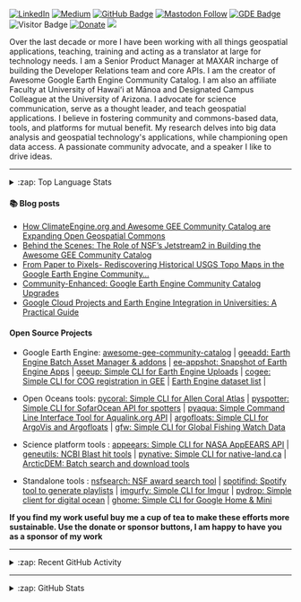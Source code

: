 [![LinkedIn](https://img.shields.io/badge/LinkedIn-0077B5?style=plastic&logo=linkedin&logoColor=white)](https://www.linkedin.com/in/samapriya/)
[![Medium](https://img.shields.io/badge/Medium-12100E?style=flat&logo=medium&logoColor=white)](https://medium.com/@samapriyaroy)
[![GitHub Badge](https://img.shields.io/github/followers/samapriya?style=social)](https://github.com/samapriya?tab=followers)
[![Mastodon Follow](https://img.shields.io/mastodon/follow/109627075086849826?domain=https%3A%2F%2Fmapstodon.space%2F)](https://mapstodon.space/@samapriya)
[![GDE Badge](https://img.shields.io/badge/GDE-Google%20Earth%20Engine-orange)](https://g.dev/samapriya)
![Visitor Badge](https://visitor-badge.laobi.icu/badge?page_id=samapriya.samapriya)
[![Donate](https://img.shields.io/badge/Donate-Buy%20me%20a%20Coffee-teal)](https://www.buymeacoffee.com/samapriya)
[![](https://img.shields.io/static/v1?label=Sponsor&message=%E2%9D%A4&logo=GitHub&color=%23fe8e86)](https://github.com/sponsors/samapriya)

Over the last decade or more I have been working with all things geospatial applications, teaching, training and acting as a translator at large for technology needs. I am a Senior Product Manager at MAXAR incharge of building the Developer Relations team and core APIs. I am the creator of Awesome Google Earth Engine Community Catalog. I am also an affiliate Faculty at University of Hawaiʻi at Mānoa and Designated Campus Colleague at the University of Arizona. I advocate for science communication, serve as a thought leader, and teach geospatial applications. I believe in fostering community and commons-based data, tools, and platforms for mutual benefit. My research delves into big data analysis and geospatial technology's applications, while championing open data access. A passionate community advocate, and a speaker I like to drive ideas.

---
<details>
  <summary>:zap: Top Language Stats</summary>
  
  <img align="center" alt="Samapriya Roy's Top Language Stats" src="https://github-readme-stats-seven-hazel.vercel.app/api/top-langs/?username=samapriya&exclude_repo=training-workshop,education-research,&layout=compact" />

</details>

#### :books: Blog posts
<!-- BLOG-POST-LIST:START -->
- [How ClimateEngine.org and Awesome GEE Community Catalog are Expanding Open Geospatial Commons](https://samapriyaroy.medium.com/how-climateengine-org-and-awesome-gee-community-catalog-are-expanding-open-geospatial-commons-30120b1bfbaf?source=rss-3a3f6dbb93ce------2)
- [Behind the Scenes: The Role of NSF’s Jetstream2 in Building the Awesome GEE Community Catalog](https://samapriyaroy.medium.com/behind-the-scenes-the-role-of-nsfs-jetstream2-in-building-the-awesome-gee-community-catalog-3f563b8cb9f0?source=rss-3a3f6dbb93ce------2)
- [From Paper to Pixels- Rediscovering Historical USGS Topo Maps in the Google Earth Engine Community…](https://samapriyaroy.medium.com/from-paper-to-pixels-rediscovering-historical-usgs-topo-maps-in-the-google-earth-engine-community-f514c97c46a?source=rss-3a3f6dbb93ce------2)
- [Community-Enhanced: Google Earth Engine Community Catalog Upgrades](https://samapriyaroy.medium.com/community-enhanced-google-earth-engine-community-catalog-upgrades-66d4b7076826?source=rss-3a3f6dbb93ce------2)
- [Google Cloud Projects and Earth Engine Integration in Universities: A Practical Guide](https://samapriyaroy.medium.com/google-cloud-projects-and-earth-engine-integration-in-universities-a-practical-guide-fb16d8dad14a?source=rss-3a3f6dbb93ce------2)
<!-- BLOG-POST-LIST:END -->

#### Open Source Projects 

* Google Earth Engine: [awesome-gee-community-catalog](https://gee-community-catalog.org/) | [geeadd: Earth Engine Batch Asset Manager & addons](https://geeadd.geetools.xyz) | [ee-appshot: Snapshot of Earth Engine Apps](https://github.com/samapriya/ee-appshot) | [geeup: Simple CLI for Earth Engine Uploads](https://geeup.geetools.xyz) | [cogee: Simple CLI for COG registration in GEE](https://cogee.geetools.xyz) | [Earth Engine dataset list](https://github.com/samapriya/Earth-Engine-Datasets-List) | 
* Open Oceans tools: [pycoral: Simple CLI for Allen Coral Atlas](https://pycoral.openoceans.xyz) | [pyspotter: Simple CLI for SofarOcean API for spotters](https://pyspotter.openoceans.xyz) | [pyaqua: Simple Command Line Interface Tool for Aqualink.org API](https://pyaqua.openoceans.xyz) | [argofloats: Simple CLI for ArgoVis and Argofloats](https://samapriya.github.io/argofloats/) | [gfw: Simple CLI for Global Fishing Watch Data](https://samapriya.github.io/gfw)

* Science platform tools : [appeears: Simple CLI for NASA AppEEARS API](https://github.com/samapriya/appeears) | [geneutils: NCBI Blast hit tools](https://github.com/samapriya/geneutils) | [pynative: Simple CLI for native-land.ca](https://github.com/samapriya/pynative) | [ArcticDEM: Batch search and download tools](https://github.com/samapriya/ArcticDEM-Batch-Pipeline) 

* Standalone tools : [nsfsearch: NSF award search tool](https://github.com/samapriya/nsfsearch) | [spotifind: Spotify tool to generate playlists](https://github.com/samapriya/spotifind) | [imgurfy: Simple CLI for Imgur](https://github.com/samapriya/imgurfy) | [pydrop: Simple client for digital ocean](https://github.com/samapriya/pydrop) | [ghome: Simple CLI for Google Home & Mini](https://github.com/samapriya/ghome)


**If you find my work useful buy me a cup of tea to make these efforts more sustainable. Use the donate or sponsor buttons, I am happy to have you as a sponsor of my work**


---

<details>
  <summary>:zap: Recent GitHub Activity</summary>
  
<!--START_SECTION:activity-->
1. 🗣 Commented on [#200](https://github.com/samapriya/awesome-gee-community-datasets/issues/200#issuecomment-1844199178) in [samapriya/awesome-gee-community-datasets](https://github.com/samapriya/awesome-gee-community-datasets)
2. 🗣 Commented on [#199](https://github.com/samapriya/awesome-gee-community-datasets/issues/199#issuecomment-1838951263) in [samapriya/awesome-gee-community-datasets](https://github.com/samapriya/awesome-gee-community-datasets)
3. 🔒 Closed issue [#199](https://github.com/samapriya/awesome-gee-community-datasets/issues/199) in [samapriya/awesome-gee-community-datasets](https://github.com/samapriya/awesome-gee-community-datasets)
4. 🗣 Commented on [#199](https://github.com/samapriya/awesome-gee-community-datasets/issues/199#issuecomment-1836284327) in [samapriya/awesome-gee-community-datasets](https://github.com/samapriya/awesome-gee-community-datasets)
5. 🚀 Published release [Community Catalog](https://github.com/samapriya/awesome-gee-community-datasets/releases/tag/2.2.0) in [samapriya/awesome-gee-community-datasets](https://github.com/samapriya/awesome-gee-community-datasets)
<!--END_SECTION:activity-->

</details>

---

<details>
  <summary>:zap: GitHub Stats</summary>

  <img align="left" alt="Samapriya Roy's GitHub Stats" src="https://github-readme-stats-seven-hazel.vercel.app/api?username=samapriya&show_icons=true&theme=dark&count_private=true" />

</details>
